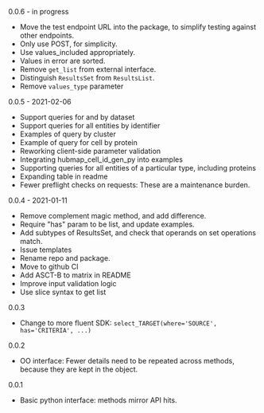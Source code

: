 0.0.6 - in progress
- Move the test endpoint URL into the package, to simplify testing against other endpoints.
- Only use POST, for simplicity.
- Use values_included appropriately.
- Values in error are sorted.
- Remove `get_list` from external interface.
- Distinguish `ResultsSet` from `ResultsList`.
- Remove `values_type` parameter

0.0.5 - 2021-02-06
- Support queries for and by dataset
- Support queries for all entities by identifier
- Examples of query by cluster
- Example of query for cell by protein
- Reworking client-side parameter validation
- Integrating hubmap_cell_id_gen_py into examples
- Supporting queries for all entities of a particular type, including proteins
- Expanding table in readme
- Fewer preflight checks on requests: These are a maintenance burden.

0.0.4 - 2021-01-11
- Remove complement magic method, and add difference.
- Require "has" param to be list, and update examples.
- Add subtypes of ResultsSet, and check that operands on set operations match.
- Issue templates
- Rename repo and package.
- Move to github CI
- Add ASCT-B to matrix in README
- Improve input validation logic
- Use slice syntax to get list

0.0.3
- Change to more fluent SDK: `select_TARGET(where='SOURCE', has='CRITERIA', ...)`

0.0.2
- OO interface: Fewer details need to be repeated across methods, because they are kept in the object.

0.0.1
- Basic python interface: methods mirror API hits.

